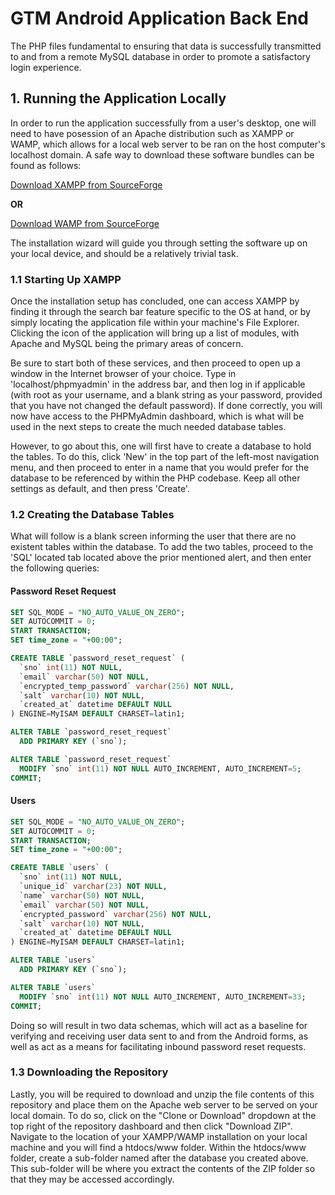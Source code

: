# GTM Android Application Back End
The PHP files fundamental to ensuring that data is successfully transmitted to and from a remote MySQL database in order to promote a satisfactory login experience.

## 1. Running the Application Locally
In order to run the application successfully from a user's desktop, one will need to have posession of an Apache distribution such as XAMPP or WAMP, which allows for a local web server to be ran on the host computer's localhost domain. A safe way to download these software bundles can be found as follows:

[Download XAMPP from SourceForge](https://sourceforge.net/projects/xampp/)

**OR**

[Download WAMP from SourceForge](https://sourceforge.net/projects/wampserver/)

The installation wizard will guide you through setting the software up on your local device, and should be a relatively trivial task.

### 1.1 Starting Up XAMPP
Once the installation setup has concluded, one can access XAMPP by finding it through the search bar feature specific to the OS at hand, or by simply locating the application file within your machine's File Explorer. Clicking the icon of the application will bring up a list of modules, with Apache and MySQL being the primary areas of concern. 

Be sure to start both of these services, and then proceed to open up a window in the Internet browser of your choice. Type in 'localhost/phpmyadmin' in the address bar, and then log in if applicable (with root as your username, and a blank string as your password, provided that you have not changed the default password). If done correctly, you will now have access to the PHPMyAdmin dashboard, which is what will be used in the next steps to create the much needed database tables.

However, to go about this, one will first have to create a database to hold the tables. To do this, click 'New' in the top part of the left-most navigation menu, and then proceed to enter in a name that you would prefer for the database to be referenced by within the PHP codebase. Keep all other settings as default, and then press 'Create'.

### 1.2 Creating the Database Tables
What will follow is a blank screen informing the user that there are no existent tables within the database. To add the two tables, proceed to the 'SQL' located tab located above the prior mentioned alert, and then enter the following queries:

#### Password Reset Request
```sql
SET SQL_MODE = "NO_AUTO_VALUE_ON_ZERO";
SET AUTOCOMMIT = 0;
START TRANSACTION;
SET time_zone = "+00:00";

CREATE TABLE `password_reset_request` (
  `sno` int(11) NOT NULL,
  `email` varchar(50) NOT NULL,
  `encrypted_temp_password` varchar(256) NOT NULL,
  `salt` varchar(10) NOT NULL,
  `created_at` datetime DEFAULT NULL
) ENGINE=MyISAM DEFAULT CHARSET=latin1;

ALTER TABLE `password_reset_request`
  ADD PRIMARY KEY (`sno`);

ALTER TABLE `password_reset_request`
  MODIFY `sno` int(11) NOT NULL AUTO_INCREMENT, AUTO_INCREMENT=5;
COMMIT;
```

#### Users
```sql
SET SQL_MODE = "NO_AUTO_VALUE_ON_ZERO";
SET AUTOCOMMIT = 0;
START TRANSACTION;
SET time_zone = "+00:00";

CREATE TABLE `users` (
  `sno` int(11) NOT NULL,
  `unique_id` varchar(23) NOT NULL,
  `name` varchar(50) NOT NULL,
  `email` varchar(50) NOT NULL,
  `encrypted_password` varchar(256) NOT NULL,
  `salt` varchar(10) NOT NULL,
  `created_at` datetime DEFAULT NULL
) ENGINE=MyISAM DEFAULT CHARSET=latin1;

ALTER TABLE `users`
  ADD PRIMARY KEY (`sno`);

ALTER TABLE `users`
  MODIFY `sno` int(11) NOT NULL AUTO_INCREMENT, AUTO_INCREMENT=33;
COMMIT;
```

Doing so will result in two data schemas, which will act as a baseline for verifying and receiving user data sent to and from the Android forms, as well as act as a means for facilitating inbound password reset requests.

### 1.3 Downloading the Repository
Lastly, you will be required to download and unzip the file contents of this repository and place them on the Apache web server to be served on your local domain. To do so, click on the "Clone or Download" dropdown at the top right of the repository dashboard and then click "Download ZIP". Navigate to the location of your XAMPP/WAMP installation on your local machine and you will find a htdocs/www folder. Within the htdocs/www folder, create a sub-folder named after the database you created above. This sub-folder will be where you extract the contents of the ZIP folder so that they may be accessed accordingly.

